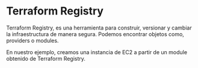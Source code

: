 # Terraform Registry
Terraform Registry, es una herramienta para construir, versionar y cambiar la infraestructura de manera segura.
Podemos encontrar objetos como, providers o modules.

En nuestro ejemplo, creamos una instancia de EC2 a partir de un module obtenido de Terraform Registry.

